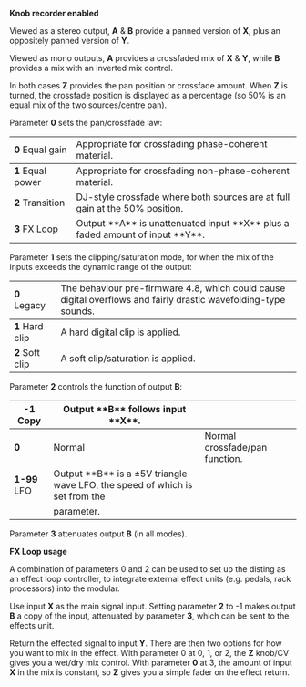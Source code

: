 
**Knob recorder enabled**

Viewed as a stereo output, **A** & **B** provide a panned version of **X**, plus an oppositely panned version of **Y**.

Viewed as mono outputs, **A** provides a crossfaded mix of **X** & **Y**, while **B** provides a mix with an inverted mix control.

In both cases **Z** provides the pan position or crossfade amount. When **Z** is turned, the crossfade position is displayed as
a percentage (so 50% is an equal mix of the two sources/centre pan).

Parameter **0** sets the pan/crossfade law:

<table>
<tr>
<td>
<strong>0</strong> Equal gain
</td>
<td>
Appropriate for crossfading phase-coherent material.
</td>
</tr>
<tbody>
<tr class="odd">
<td>
<strong>1</strong> Equal power
</td>
<td>Appropriate for crossfading non-phase-coherent material.</td>
</tr>
<tr class="even">
<td>
<strong>2</strong> Transition
</td>
<td>DJ-style crossfade where both sources are at full gain at the 50% position.</td>
</tr>
<tr class="odd">
<td>
<strong>3</strong> FX Loop
</td>
<td>
Output **A** is unattenuated input **X** plus a faded amount of input **Y**.
</td>
</tr>
</tbody>
</table>

Parameter **1** sets the clipping/saturation mode, for when the mix of the inputs exceeds the dynamic range of the output:

<table>
<tr>
<td>
<strong>0</strong> Legacy
</td>
<td>
The behaviour pre-firmware 4.8, which could cause digital overflows and fairly drastic wavefolding-type sounds.
</td>
</tr>
<tbody>
<tr class="even">
<td>
<strong>1</strong> Hard clip
</td>
<td>
A hard digital clip is applied.
</td>
</tr>
<tr class="odd">
<td>
<strong>2</strong> Soft clip
</td>
<td>
A soft clip/saturation is applied.
</td>
</tr>
</tbody>
</table>

Parameter **2** controls the function of output **B**:

<table>
<thead>
<tr class="header">
<th>
<strong>-1</strong> Copy
</th>
<th>
Output **B** follows input **X**.
</th>
<th></th>
</tr>
</thead>
<tbody>
<tr class="odd">
<td><strong>0</strong></td>
<td>
Normal
</td>
<td>
Normal crossfade/pan function.
</td>
</tr>
<tr class="even">
<td>
<strong>1-99</strong> LFO
</td>
<td>
Output **B** is a ±5V triangle wave LFO, the speed of which is set from the
</td>
<td></td>
</tr>
<tr class="odd">
<td></td>
<td>
parameter.
</td>
<td></td>
</tr>
</tbody>
</table>

Parameter **3** attenuates output **B** (in all modes).

**FX Loop usage**

A combination of parameters 0 and 2 can be used to set up the disting as an effect loop controller, to integrate
external effect units (e.g. pedals, rack processors) into the modular.

Use input **X** as the main signal input. Setting parameter **2** to -1 makes output **B** a copy of the input, attenuated by
parameter **3**, which can be sent to the effects unit.

Return the effected signal to input **Y**. There are then two options for how you want to mix in the effect. With parameter
0 at 0, 1, or 2, the **Z** knob/CV gives you a wet/dry mix control. With parameter **0** at 3, the amount of input **X** in the mix
is constant, so **Z** gives you a simple fader on the effect return.
